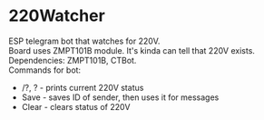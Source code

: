 # 220Watcher
ESP telegram bot that watches for 220V.<br>
Board uses ZMPT101B module. It's kinda can tell that 220V exists.<br>
Dependencies: ZMPT101B, CTBot.<br>
Commands for bot:<br>
 - /?, ? - prints current 220V status<br>
 - Save - saves ID of sender, then uses it for messages<br>
 - Clear - clears status of 220V<br>
